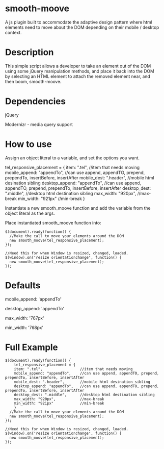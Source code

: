# smooth-moove
A js plugin built to accommodate the adaptive design pattern where html elements need to move about the DOM depending on their mobile / desktop context. 

# Description
This simple script allows a developer to take an element out of the DOM using some jQuery manipulation methods, and place it back into the DOM by selecting an HTML element to attach the removed element near, and then boom, smooth-moove.

# Dependencies
jQuery

Modernizr - media query support

# How to use
Assign an object literal to a variable, and set the options you want.

  tel_responsive_placement = {
    item: ".tel",                 //item that needs moving
    mobile_append: "appendTo",    //can use append, appendTO, prepend, prependTo, insertBefore, insertAfter
    mobile_dest: ".header",       //mobile html desination sibling
    desktop_append: "appendTo",   //can use append, appendTO, prepend, prependTo, insertBefore, insertAfter
    desktop_dest: ".middle",      //desktop html destination sibling
    max_width: "920px",           //max-break
    min_width: "921px"            //min-break
  }

Instantiate a new smooth_moove function and add the variable from the object literal as the args.

Place instantiated smooth_moove function into:

    $(document).ready(function() {
      //Make the call to move your elements around the DOM
      new smooth_moove(tel_responsive_placement);
    });

    //Need this for when Window is resized, changed, loaded.
    $(window).on('resize orientationchange', function() {
      new smooth_moove(tel_responsive_placement);
    });

# Defaults
mobile_append: 'appendTo'

desktop_append: 'appendTo'

max_width: '767px'

min_width: '768px'

# Full Example
    $(document).ready(function() {
    	tel_responsive_placement = {
       	item: ".tel",                 //item that needs moving
        mobile_append: "appendTo",    //can use append, appendTO, prepend, prependTo, insertBefore, insertAfter
        mobile_dest: ".header",       //mobile html desination sibling
        desktop_append: "appendTo",   //can use append, appendTO, prepend, prependTo, insertBefore, insertAfter
        desktop_dest: ".middle",      //desktop html destination sibling
        max_width: "920px",           //max-break
        min_width: "921px"            //min-break
    	}
      //Make the call to move your elements around the DOM
      new smooth_moove(tel_responsive_placement);
    });

    //Need this for when Window is resized, changed, loaded.
    $(window).on('resize orientationchange', function() {
      new smooth_moove(tel_responsive_placement);
    });

